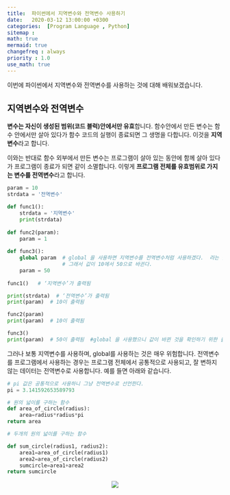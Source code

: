 ```yaml
---
title:  파이썬에서 지역변수와 전역변수 사용하기
date:   2020-03-12 13:00:00 +0300
categories:  [Program Language , Python]
sitemap :
math: true
mermaid: true
changefreq : always
priority : 1.0
use_math: true
---
```


이번에 파이썬에서 지역변수와 전역변수를 사용하는 것에 대해 배워보겠습니다. 

## 지역변수와 전역변수 


**변수는 자신이 생성된 범위(코드 블럭)안에서만 유효**합니다. 함수안에서 만든 변수는 함수 안에서만 살아 있다가 함수 코드의 실행이 종료되면 그 생명을 다합니다. 이것을 **지역변수**라고 합니다. 

이와는 반대로 함수 외부에서 만든 변수는 프로그램이 살아 있는 동안에 함께 살아 있다가 프로그램이 종료가 되면 같이 소멸합니다. 이렇게 **프로그램 전체를 유효범위로 가지는 변수를 전역변수**라고 합니다.


```python
param = 10
strdata = '전역변수'

def func1():
    strdata = '지역변수'
    print(strdata)
    
def func2(param):
    param = 1
    
def func3():
    global param  # global 을 사용하면 지역변수를 전역변수처럼 사용하겠다.  라는 뜻
                  # 그래서 값이 10에서 50으로 바귄다. 
    param = 50
    
func1()   # ‘지역변수’가 출력됨

print(strdata)  # ‘전역변수’가 출력됨
print(param)  # 10이 출력됨

func2(param)            
print(param)  # 10이 출력됨

func3()
print(param)  # 50이 출력됨  #global 을 사용했으니 값이 바뀐 것을 확인하기 위한 출력 
```

그러나 보통 지역변수를 사용하며, global를 사용하는 것은 매우 위험합니다. 전역변수를 프로그램에서 사용하는 경우는 프로그램 전체에서 공통적으로 사용되고, 잘 변하지 않는 데이터는 전역변수로 사용합니다. 예를 들면 아래와 같습니다.


```python
# pi 값은 공통적으로 사용하니 그냥 전역변수로 선언한다.
pi = 3.141592653589793 

# 원의 넓이를 구하는 함수 
def area_of_circle(radius):
    area=radius*radius*pi
return area

# 두개의 원의 넓이를 구하는 함수

def sum_circle(radius1, radius2):
    area1=area_of_circle(radius1)
    area2=area_of_circle(radius2)
    sumcircle=area1+area2
return sumcircle
```

<center><img src="../../assets//images/pi.png" ></center>